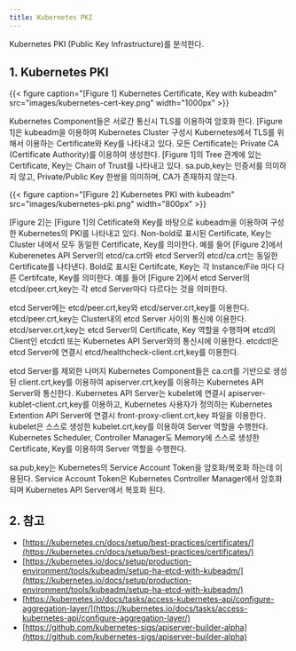 ```yaml
---
title: Kubernetes PKI
---
```


Kubernetes PKI (Public Key Infrastructure)를 분석한다.

## 1. Kubernetes PKI

{{< figure caption="[Figure 1] Kubernetes Certificate, Key with kubeadm" src="images/kubernetes-cert-key.png" width="1000px" >}}

Kubernetes Component들은 서로간 통신시 TLS를 이용하여 암호화 한다. [Figure 1]은 kubeadm을 이용하여 Kubernetes Cluster 구성시 Kubernetes에서 TLS를 위해서 이용하는 Certificate와 Key를 나타내고 있다. 모든 Certificate는 Private CA (Certificate Authority)를 이용하여 생성한다. [Figure 1]의 Tree 관계에 있는 Certificate, Key는 Chain of Trust를 나타내고 있다. sa.pub,key는 인증서를 의미하지 않고, Private/Public Key 한쌍을 의미하며, CA가 존재하지 않는다.

{{< figure caption="[Figure 2] Kubernetes PKI with kubeadm" src="images/kubernetes-pki.png" width="800px" >}}

[Figure 2]는 [Figure 1]의 Cetificate와 Key를 바탕으로 kubeadm을 이용하여 구성한 Kubernetes의 PKI를 나타내고 있다. Non-bold로 표시된 Certificate, Key는 Cluster 내에서 모두 동일한 Certificate, Key를 의미한다. 예를 들어 [Figure 2]에서 Kuberenetes API Server의 etcd/ca.crt와 etcd Server의 etcd/ca.crt는 동일한 Certificate를 나타낸다. Bold로 표시된 Certifcate, Key는 각 Instance/File 마다 다른 Certifcate, Key를 의미한다. 예를 들어 [Figure 2]에서 etcd Server의 etcd/peer.crt,key는 각 etcd Server마다 다르다는 것을 의미한다.

etcd Server에는 etcd/peer.crt,key와 etcd/server.crt,key를 이용한다. etcd/peer.crt,key는 Cluster내의 etcd Server 사이의 통신에 이용한다. etcd/server.crt,key는 etcd Server의 Certificate, Key 역할을 수행하며 etcd의 Client인 etcdctl 또는 Kubernetes API Server와의 통신시에 이용한다. etcdctl은 etcd Server에 연결시 etcd/healthcheck-client.crt,key를 이용한다.

etcd Server를 제외한 나머지 Kubernetes Component들은 ca.crt를 기반으로 생성된 client.crt,key를 이용하여 apiserver.crt,key를 이용하는 Kubernetes API Server와 통신한다. Kubernetes API Server는 kubelet에 연결시 apiserver-kublet-client.crt,key를 이용하고, Kubernetes 사용자가 정의하는 Kubernetes Extention API Server에 연결시 front-proxy-client.crt,key 파일을 이용한다. kubelet은 스스로 생성한 kubelet.crt,key를 이용하여 Server 역할을 수행한다. Kubernetes Scheduler, Controller Manager도 Memory에 스스로 생성한 Certificate, Key를 이용하여 Server 역할을 수행한다.

sa.pub,key는 Kubernetes의 Service Account Token을 암호화/복호화 하는데 이용된다. Service Account Token은 Kubernetes Controller Manager에서 암호화 되며 Kubernetes API Server에서 복호화 된다.

## 2. 참고

* [https://kubernetes.cn/docs/setup/best-practices/certificates/](https://kubernetes.cn/docs/setup/best-practices/certificates/)
* [https://kubernetes.io/docs/setup/production-environment/tools/kubeadm/setup-ha-etcd-with-kubeadm/](https://kubernetes.io/docs/setup/production-environment/tools/kubeadm/setup-ha-etcd-with-kubeadm/)
* [https://kubernetes.io/docs/tasks/access-kubernetes-api/configure-aggregation-layer/](https://kubernetes.io/docs/tasks/access-kubernetes-api/configure-aggregation-layer/)
* [https://github.com/kubernetes-sigs/apiserver-builder-alpha](https://github.com/kubernetes-sigs/apiserver-builder-alpha)